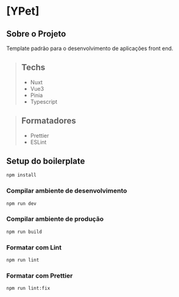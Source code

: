 # [YPet]

## Sobre o Projeto

Template padrão para o desenvolvimento de aplicações front end.

> ## Techs
>
> - Nuxt
> - Vue3
> - Pinia
> - Typescript

> ## Formatadores
>
> - Prettier
> - ESLint

## Setup do boilerplate

```sh
npm install
```

### Compilar ambiente de desenvolvimento

```sh
npm run dev
```

### Compilar ambiente de produção

```sh
npm run build
```

### Formatar com Lint

```sh
npm run lint
```

### Formatar com Prettier

```sh
npm run lint:fix
```
